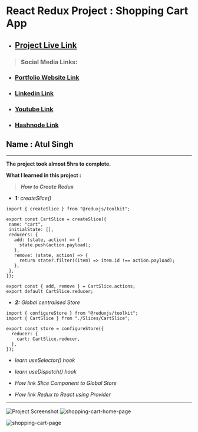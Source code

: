 # React Redux Project : Shopping Cart App

- ## [Project Live Link](https://shopping-cart-app-codehelp.netlify.app/)

> ### Social Media Links:

- ### [Portfolio Website Link](https://www.findcoder.io/u/atulsinghatul)
- ### [Linkedin Link](https://www.linkedin.com/in/atul-singh-082529249/)
- ### [Youtube Link](https://www.youtube.com/channel/UCBNc9Vs9mAFxnAKjzWRqDFQ)
- ### [Hashnode Link](https://atulsinghatul.hashnode.dev/)

## Name : Atul Singh

---

**The project took almost 5hrs to complete.**

**What I learned in this project :**

> **_How to Create Redux_**

- _**1:** createSlice()_

```
import { createSlice } from "@reduxjs/toolkit";

export const CartSlice = createSlice({
 name: "cart",
 initialState: [],
 reducers: {
   add: (state, action) => {
     state.push(action.payload);
   },
   remove: (state, action) => {
     return state?.filter((item) => item.id !== action.payload);
   },
 },
});

export const { add, remove } = CartSlice.actions;
export default CartSlice.reducer;
```

- _**2:** Global centralised Store_

```
import { configureStore } from "@reduxjs/toolkit";
import { CartSlice } from "./Slices/CartSlice";

export const store = configureStore({
  reducer: {
    cart: CartSlice.reducer,
  },
});
```

- _learn useSelector() hook_

- _learn useDispatch() hook_

- _How link Slice Component to Global Store_

- _How link Redux to React using Provider_

---

![Project Screenshot](https://img.shields.io/badge/ShoppingCartApp--ReactReduxProject-blue)
![shopping-cart-home-page](https://user-images.githubusercontent.com/112545072/230768808-59d32d33-5416-4d19-8a98-8817d3f1200a.png)

![shopping-cart-page](https://user-images.githubusercontent.com/112545072/230768819-f9ddce11-ccbd-443e-af80-241e3714e57f.png)






